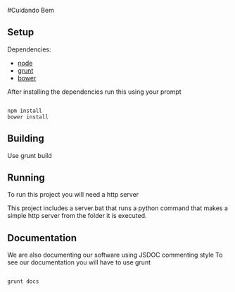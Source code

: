 #Cuidando Bem

## Setup

Dependencies:
* [node](http://nodejs.org/)
* [grunt](http://gruntjs.com/)
* [bower](http://bower.io/)

After installing the dependencies run this using your prompt

```

npm install
bower install

```

## Building

Use grunt build

## Running

To run this project you will need a http server

This project includes a server.bat that runs a python command that makes a simple http server from the folder it is executed.

## Documentation

We are also documenting our software using JSDOC commenting style
To see our documentation you will have to use grunt

```

grunt docs

```